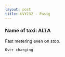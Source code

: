 ```yaml
---
layout: post
title: UVY232 - Pasig
---
```


### Name of taxi: ALTA

Fast metering even on stop.

```Over charging```
